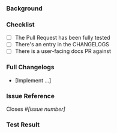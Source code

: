 
### Background

<!--- Why is this change required? What problem does it solve? -->

### Checklist

- [ ] The Pull Request has been fully tested
- [ ] There's an entry in the CHANGELOGS
- [ ] There is a user-facing docs PR against

### Full Changelogs

- [Implement ...]

### Issue Reference

<!--- If it fixes an open issue, please link to the issue here. -->

Closes #_[issue number]_

### Test Result

<!--- Attach test result here. -->
